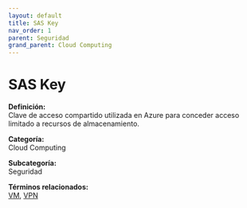 ```yaml
---
layout: default
title: SAS Key
nav_order: 1
parent: Seguridad
grand_parent: Cloud Computing
---
```


# SAS Key

**Definición:**  
Clave de acceso compartido utilizada en Azure para conceder acceso limitado a recursos de almacenamiento.

**Categoría:**  
Cloud Computing  

**Subcategoría:**  
Seguridad

**Términos relacionados:**  
[VM](https://maleniski.github.io/diccionario-angl-tec-mx/docs/cloud-computing/seguridad/vm.html), [VPN](https://maleniski.github.io/diccionario-angl-tec-mx/docs/cloud-computing/seguridad/vpn.html)
